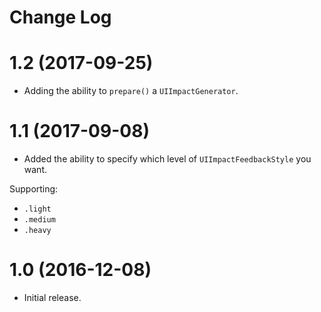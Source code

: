 # Change Log

# 1.2 (2017-09-25)

- Adding the ability to `prepare()` a `UIImpactGenerator`.

# 1.1 (2017-09-08)

- Added the ability to specify which level of `UIImpactFeedbackStyle` you want.

Supporting:
- `.light`
- `.medium`
- `.heavy`

# 1.0 (2016-12-08)

- Initial release.
